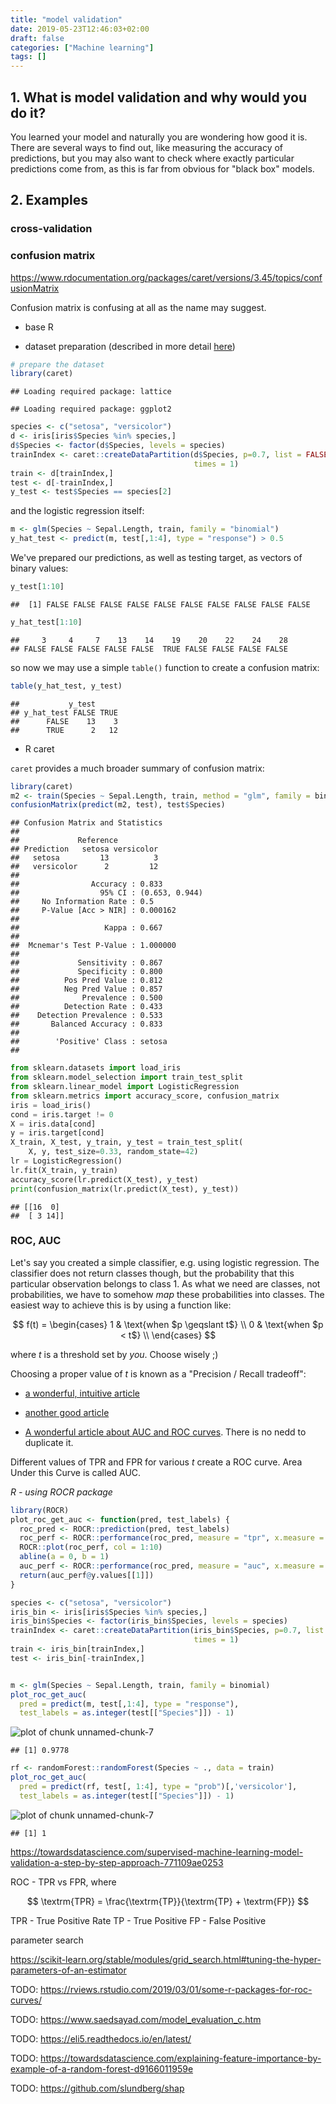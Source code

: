```yaml
---
title: "model validation"
date: 2019-05-23T12:46:03+02:00
draft: false
categories: ["Machine learning"]
tags: []
---
```







## 1. What is model validation and why would you do it?

You learned your model and naturally you are wondering how good it is. There are several ways to find out, like measuring the accuracy of predictions, but you may also want to check where exactly particular predictions come from, as this is far from obvious for "black box" models.

## 2. Examples

### cross-validation 

### confusion matrix 

https://www.rdocumentation.org/packages/caret/versions/3.45/topics/confusionMatrix

Confusion matrix is confusing at all as the name may suggest. 

* base R

- dataset preparation (described in more detail [here](http://tomis9.com/useful_processing))

```r
# prepare the dataset
library(caret)
```

```
## Loading required package: lattice
```

```
## Loading required package: ggplot2
```

```r
species <- c("setosa", "versicolor")
d <- iris[iris$Species %in% species,]
d$Species <- factor(d$Species, levels = species)
trainIndex <- caret::createDataPartition(d$Species, p=0.7, list = FALSE, 
                                         times = 1)
train <- d[trainIndex,]
test <- d[-trainIndex,]
y_test <- test$Species == species[2]
```

and the logistic regression itself:

```r
m <- glm(Species ~ Sepal.Length, train, family = "binomial")
y_hat_test <- predict(m, test[,1:4], type = "response") > 0.5
```

We've prepared our predictions, as well as testing target, as vectors of binary values:

```r
y_test[1:10]
```

```
##  [1] FALSE FALSE FALSE FALSE FALSE FALSE FALSE FALSE FALSE FALSE
```

```r
y_hat_test[1:10]
```

```
##     3     4     7    13    14    19    20    22    24    28 
## FALSE FALSE FALSE FALSE FALSE  TRUE FALSE FALSE FALSE FALSE
```

so now we may use a simple `table()` function to create a confusion matrix:

```r
table(y_hat_test, y_test)
```

```
##           y_test
## y_hat_test FALSE TRUE
##      FALSE    13    3
##      TRUE      2   12
```

* R caret

`caret` provides a much broader summary of confusion matrix:

```r
library(caret)
m2 <- train(Species ~ Sepal.Length, train, method = "glm", family = binomial)
confusionMatrix(predict(m2, test), test$Species)
```

```
## Confusion Matrix and Statistics
## 
##             Reference
## Prediction   setosa versicolor
##   setosa         13          3
##   versicolor      2         12
##                                         
##                Accuracy : 0.833         
##                  95% CI : (0.653, 0.944)
##     No Information Rate : 0.5           
##     P-Value [Acc > NIR] : 0.000162      
##                                         
##                   Kappa : 0.667         
##                                         
##  Mcnemar's Test P-Value : 1.000000      
##                                         
##             Sensitivity : 0.867         
##             Specificity : 0.800         
##          Pos Pred Value : 0.812         
##          Neg Pred Value : 0.857         
##              Prevalence : 0.500         
##          Detection Rate : 0.433         
##    Detection Prevalence : 0.533         
##       Balanced Accuracy : 0.833         
##                                         
##        'Positive' Class : setosa        
## 
```


```python
from sklearn.datasets import load_iris
from sklearn.model_selection import train_test_split
from sklearn.linear_model import LogisticRegression
from sklearn.metrics import accuracy_score, confusion_matrix
iris = load_iris()
cond = iris.target != 0
X = iris.data[cond]
y = iris.target[cond]
X_train, X_test, y_train, y_test = train_test_split(
    X, y, test_size=0.33, random_state=42)
lr = LogisticRegression()
lr.fit(X_train, y_train)
accuracy_score(lr.predict(X_test), y_test)
print(confusion_matrix(lr.predict(X_test), y_test))
```

```
## [[16  0]
##  [ 3 14]]
```


### ROC, AUC 

Let's say you created a simple classifier, e.g. using logistic regression. The classifier does not return classes though, but the probability that this particular observation belongs to class 1. As what we need are classes, not probabilities, we have to somehow *map* these probabilities into classes. The easiest way to achieve this is by using a function like:

$$ f(t) = \begin{cases} 1 & \text{when $p \geqslant t$} \\ 0 & \text{when $p < t$} \\ \end{cases} $$

where $t$ is a threshold set by *you*. Choose wisely ;)

Choosing a proper value of $t$ is known as a "Precision / Recall tradeoff":

- [a wonderful, intuitive article](https://towardsdatascience.com/precision-vs-recall-386cf9f89488)

- [another good article](https://towardsdatascience.com/beyond-accuracy-precision-and-recall-3da06bea9f6c)

- [A wonderful article about AUC and ROC curves](https://towardsdatascience.com/understanding-auc-roc-curve-68b2303cc9c5). There is no nedd to duplicate it.

Different values of TPR and FPR for various $t$ create a ROC curve. Area Under this Curve is called AUC.

*R - using ROCR package*

```r
library(ROCR)
plot_roc_get_auc <- function(pred, test_labels) {
  roc_pred <- ROCR::prediction(pred, test_labels)
  roc_perf <- ROCR::performance(roc_pred, measure = "tpr", x.measure = "fpr")
  ROCR::plot(roc_perf, col = 1:10)
  abline(a = 0, b = 1)
  auc_perf <- ROCR::performance(roc_pred, measure = "auc", x.measure = "fpr")
  return(auc_perf@y.values[[1]])
}

species <- c("setosa", "versicolor")
iris_bin <- iris[iris$Species %in% species,]
iris_bin$Species <- factor(iris_bin$Species, levels = species)
trainIndex <- caret::createDataPartition(iris_bin$Species, p=0.7, list = FALSE, 
                                         times = 1)
train <- iris_bin[trainIndex,]
test <- iris_bin[-trainIndex,]


m <- glm(Species ~ Sepal.Length, train, family = binomial)
plot_roc_get_auc(
  pred = predict(m, test[,1:4], type = "response"),
  test_labels = as.integer(test[["Species"]]) - 1)
```

![plot of chunk unnamed-chunk-7](./articles/figures/validation/unnamed-chunk-7-1.png)

```
## [1] 0.9778
```

```r
rf <- randomForest::randomForest(Species ~ ., data = train)
plot_roc_get_auc(
  pred = predict(rf, test[, 1:4], type = "prob")[,'versicolor'],
  test_labels = as.integer(test[["Species"]]) - 1)
```

![plot of chunk unnamed-chunk-7](./articles/figures/validation/unnamed-chunk-7-2.png)

```
## [1] 1
```


https://towardsdatascience.com/supervised-machine-learning-model-validation-a-step-by-step-approach-771109ae0253

ROC - TPR vs FPR, where

$$ \textrm{TPR} = \frac{\textrm{TP}}{\textrm{TP} + \textrm{FP}} $$

TPR - True Positive Rate
TP - True Positive
FP - False Positive


parameter search

https://scikit-learn.org/stable/modules/grid_search.html#tuning-the-hyper-parameters-of-an-estimator

TODO: https://rviews.rstudio.com/2019/03/01/some-r-packages-for-roc-curves/

TODO: https://www.saedsayad.com/model_evaluation_c.htm

TODO: https://eli5.readthedocs.io/en/latest/

TODO: https://towardsdatascience.com/explaining-feature-importance-by-example-of-a-random-forest-d9166011959e

TODO: https://github.com/slundberg/shap
